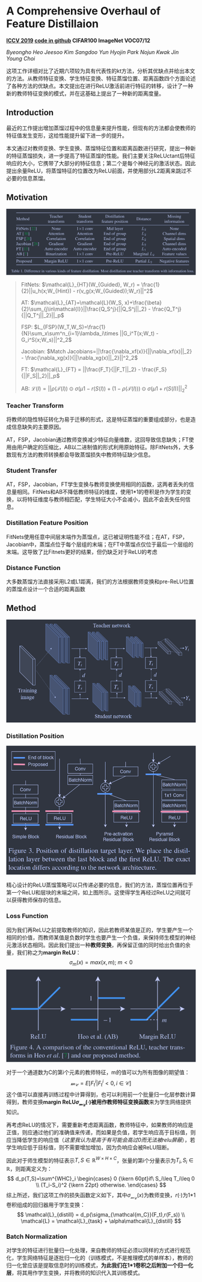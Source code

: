 # A Comprehensive Overhaul of Feature Distillaion

**[ICCV 2019](https://openaccess.thecvf.com/content_ICCV_2019/html/Heo_A_Comprehensive_Overhaul_of_Feature_Distillation_ICCV_2019_paper.html)	[code in github](https://github.com/clovaai/overhaul-distillation)	CIFAR100  ImageNet  VOC07/12**

*Byeongho Heo  Jeesoo Kim  Sangdoo Yun  Hyojin Park  Nojun Kwak  Jin Young Choi*

这项工作详细对比了近期六项较为具有代表性的kt方法，分析其优缺点并给出本文的方法。从教师特征变换、学生特征变换、特征蒸馏位置、距离函数四个方面论述了各种方法的优缺点。本文提出在进行ReLU激活前进行特征的转移，设计了一种新的教师特征变换的模式，并在这基础上提出了一种新的距离度量。

## Introduction 

最近的工作提出增加蒸馏过程中的信息量来提升性能，但现有的方法都会使教师的特征值发生变形，这给性能提升留下进一步的提升。

本文通过对教师变换、学生变换、蒸馏特征位置和距离函数进行研究，提出一种新的特征蒸馏损失，进一步提高了特征蒸馏的性能。我们主要关注ReLUctant后特征响应的大小，它携带了大部分的特征信息；第二个是每个神经元的激活状态。因此提出余量ReLU，将蒸馏特征的位置改为ReLU前面，并使用部分L2距离来跳过不必要的信息蒸馏。

## Motivation

![image-20240324180242990](./imgs/image-20240324180242990.png)

> FitNets: $\mathcal{L}_{HT}(W_{Guided}, W_r) = \frac{1}{2}||u_h(x;W_{Hint}) - r(v_g(x;W_{Guided});W_r)||^2$
>
> AT:  $\mathcal{L}_{AT}=\mathcal{L}(W_S, x)+\frac{\beta}{2}\sum_{j\in\mathcal{I}}||\frac{Q_S^j}{||Q_S^j||_2} - \frac{Q_T^j}{||Q_T^j||_2}||_p$
>
> FSP:  $L_{FSP}(W_T,W_S)=\frac{1}{N}\sum_x\sum^n_{i=1}\lambda_i\times ||G_i^T(x;W_t) - G_i^S(x;W_s)||^2_2$
>
> Jacobian: $Match Jacobians=||\frac{\nabla_xf(x)}{||\nabla_xf(x)||_2} - \frac{\nabla_xg(x)}{||\nabla_xg(x)||_2}||^2_2$
>
> FT: $\mathcal{L}_{FT} = ||\frac{F_T}{||F_T||_2} - \frac{F_S}{||F_S||_2}||_p$
>
> AB: $\mathcal{L}(I) = ||\rho(\mathcal{T}(I)) \odot \sigma(\mu1 - r(S(I)) + (1-\rho(\mathcal{T}(I))) \odot \sigma(\mu1 + r(S(I))||^2_2$

### Teacher Transform

将教师的隐性特征转化为易于迁移的形式，这是特征蒸馏的重要组成部分，也是造成信息缺失的主要原因。

AT，FSP，Jacobian通过教师变换减少特征向量维数，这回导致信息缺失；FT使用由用户确定的压缩比，AB以二进制值的形式利用原始特征。除FitNets外，大多数现有方法的教师转换都会导致蒸馏损失中教师特征缺少信息。

### Student Transfer

AT，FSP，Jacobian，FT学生变换与教师变换使用相同的函数，这两者丢失的信息量相同。FitNets和AB不降低教师特征的维度，使用1*1的卷积是作为学生的变换，以将特征维度与教师相匹配，学生特征大小不会减小，因此不会丢失任何信息。

### Distillation Feature Position

FitNets使用任意中间层末端作为蒸馏点，这已被证明性能不佳；在AT，FSP，Jacobian中，蒸馏点位于每个层组的末端；在FT中蒸馏点仅位于最后一个层组的末端。这导致了比Fitnets更好的结果，但仍缺乏对于ReLU的考虑

### Distance Function

大多数蒸馏方法直接采用L2或L1距离，我们的方法根据教师变换和pre-ReLU位置的蒸馏点设计一个合适的距离函数



## Method

![image-20240325212106340](imgs/image-20240325212106340.png)

### Distillation Position

![image-20240324181556172](./imgs/image-20240324181556172.png)

精心设计的ReLU蒸馏策略可以只传递必要的信息，我们的方法，蒸馏位置再位于第一个ReLU和层块的末端之间，如上图所示。这使得学生再经过ReLU之间就可以获得教师保存的信息。



### Loss Function 

因为我们再ReLU之前提取教师的知识，因此若教师某值是正的，学生要产生一个相同的价值，而教师某值是负数时学生也要产生一个负值，来保持师生模型的神经元激活状态相同。因此我们提出一种**教师变换**，再保留正值的同时给出负值的余量，我们称之为**margin ReLU**：
$$
\sigma_m(x)=max(x, m); \ m<0
$$
![image-20240324182528266](./imgs/image-20240324182528266.png)

对于一个通道数为C的第i个元素的教师特征，m的值可以为所有图像的期望值：
$$
\mathcal{m_C}=E[F_t^i|F_t^i<0,i\in \mathcal{C}]
$$
这个值可以直接再训练过程中计算得到，也可以利用前一个批量归一化层参数计算得到，教师变换**margin ReLU$\sigma_{\mathcal{m_C}}(·)$被用作教师特征变换函数**来为学生网络提供知识。

再考虑ReLU的情况下，需要重新考虑距离函数，教师特征中，如果教师的响应是正值，则应通过他们的准确值来传递，而如果是负值，若学生响应高于目标值，则应当降低学生的响应值（*这里我认为是高于有可能会高过0而无法被relu屏蔽*），若学生响应低于目标值，则不需要增加增加，因为负响应会被ReLU阻断。

因此对于师生模型的特征表示$T,S\in\mathbb{R}^{W\times H\times C}$，张量的第i个分量表示为$T_i,S_i\in\mathbb{R}$，则距离定义为：
$$
d_p(T,S)=\sum^{WHC}_i
\begin{cases}
0 {\kern 60pt}if\ S_i\leq T_i\leq 0 \\
(T_i-S_i)^2 {\kern 22pt} otherwise.
\end{cases}
$$
综上所述，我们这项工作的损失函数定义如下，其中$\sigma_{\mathcal{m_C}}(x)$为教师变换，$r(·)$为1*1卷积组成的回归器用于学生变换：
$$
\mathcal{L}_{distill} = d_p(\sigma_{\mathcal{m_C}}(F_t),r(F_s)) \\
\mathcal{L} = \mathcal{L}_{task} + \alpha\mathcal{L}_{distill}
$$

### Batch Normalization 

对学生的特征进行批量归一化处理，来自教师的特征必须以同样的方式进行规范化，学生网络特征是逐批归一化的（训练模式，不是推理模式的单样本），教师的归一化曾应该是提取信息时的训练模式，**为此我们在1*1卷积之后附加一个归一化层**，将其用作学生变换，并将教师的知识代入其训练模式。
